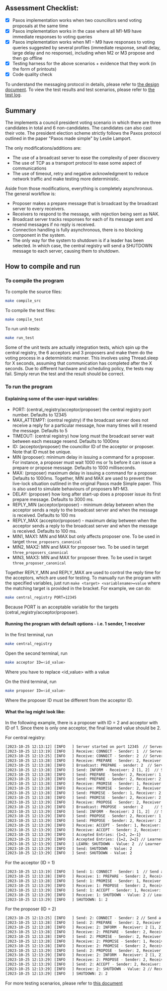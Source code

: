 ## Assessment Checklist:

- [x] Paxos implementation works when two councillors send voting proposals at the same time
- [x] Paxos implementation works in the case where all M1-M9 have immediate responses to voting queries
- [x] Paxos implementation works when M1 – M9 have responses to voting queries suggested by several profiles (immediate response, small delay, large delay and no response), including when M2 or M3 propose and then go offline
- [x] Testing harness for the above scenarios + evidence that they work (in the form of printouts)
- [x] Code quality check 

To understand the messaging protocol in details, please refer to [the design document](Design.md). To view the test results and 
test scenarios, please refer to [the test log](TestLogging.md).

## Summary 

The implements a council president voting scenario in which there are three candidates in total and 6 non-candidates. The candidates 
can also cast their vote. The president election scheme strictly follows the Paxos protocol outlined in the paper "Paxos made simple" by 
Leslie Lamport. 

The only modifications/additions are:
- The use of a broadcast server to ease the complexity of peer discovery 
- The use of TCP as a transport protocol to ease some aspect of communications
- The use of timeout, retry and negative acknowledgment to reduce network traffic and make testing more deterministic. 

Aside from those modifications, everything is completely asynchronous. The general workflow is:

- Proposer makes a prepare message that is broadcast by the broadcast server to every receivers.
- Receivers to respond to the message, with rejection being sent as NAK. 
- Broadcast server tracks responses for each of its message sent and resend messages if no reply is received. 
- Connection handling is fully asynchronous, there is no blocking component in the system. 
- The only way for the system to shutdown is if a leader has been selected. In which case, the central registry will 
send a SHUTDOWN message to each server, causing them to shutdown. 

## How to compile and run

### To compile the program

To compile the source files: 

```bash
make compile_src
```

To compile the test files:

```bash
make compile_test
```

To run unit-tests:

```bash
make run_test 
```

Some of the unit tests are actually integration tests, which spin up the central registry, the 6 acceptors and 3 proposers 
and make them do the voting process in a deterministic manner. This involves using Thread.sleep for X seconds, assuming 
that communication has completed after the X seconds. Due to different hardware and scheduling policy, the tests may fail.
Simply rerun the test and the result should be correct. 

### To run the program

#### Explaining some of the user-input variables: 

- PORT: (central_registry/acceptor/proposer) the central registry port number. Defaults to 12345
- MAX_ATTEMPT: (central registry) if the broadcast server does not receive a reply for a particular message, how many times will it resend the message. Defaults to 5
- TIMEOUT: (central registry) how long must the broadcast server wait between each message resend. Defaults to 1000ms
- ID: (acceptor/proposer) the councillor ID of the acceptor or proposer. Note that ID must be unique.
- MIN (proposer): minimum delay in issuing a command for a proposer. For instance, a proposer must wait 1000 ms or 1s before it 
can issue a prepare or propose message. Defaults to 1000 milliseconds.
- MAX: (proposer) maximum delay in issuing a command for a proposer. Defaults to 1000ms. Together, MIN and MAX are used to prevent the live-lock situation
outlined in the original Paxos made Simple paper. This is also used to simulate behaviours of proposers M1-M3.
- DELAY: (proposer) how long after start-up does a proposer issue its first prepare message. Defaults to 3000 ms.
- REPLY_MIN (acceptor/proposer) - minimum delay between when the acceptor sends a reply to the broadcast server and when the message is received. Defaults to 100 ms
- REPLY_MAX (acceptor/proposer) - maximum delay between when the acceptor sends a reply to the broadcast server and when the message is received. Defaults to 100 ms.
- MIN1, MAX1: MIN and MAX but only affects proposer one. To be used in target `three_proposers_canonical`
- MIN2, MAX2: MIN and MAX for proposer two. To be used in target `three_proposers_canonical`
- MIN3, MAX3: MIN and MAX for proposer three. To be used in target `three_proposer_canonical`


Together REPLY_MIN and REPLY_MAX are used to control the reply time for the acceptors, which are used for testing. To manually run the program with the 
specified variables, just run `make <target> <variablename>=value` where the matching target is provided in the bracket. For example, we can do:

```bash 
make central_registry PORT=12345
```

Because PORT is an acceptable variable for the targets (cetral_registry/acceptor/proposer).

#### Running the program with default options - i.e. 1 sender, 1 receiver 
In the first terminal, run 

```bash
make central_registry
```

Open the second terminal, run

```bash 
make acceptor ID=<id_value>
```

Where you have to replace <id_value> with a value

On the third terminal, run 

```bash
make proposer ID=<id_value>
```

Where the proposer ID must be different from the acceptor ID.

#### What the log might look like:

In the following example, there is a proposer with ID = 2 and acceptor with ID of 1. Since there is only one acceptor,
the final learned value should be 2. 

For central registry:

```bash 
[2023-10-25 12:13:12] [INFO   ] Server started on port 12345  // Server is started 
[2023-10-25 12:13:19] [INFO   ] Receive: CONNECT - Sender: 1  // Server receives connection request from councillor 1
[2023-10-25 12:13:25] [INFO   ] Receive: CONNECT - Sender: 2  // Server receives connection request from councillor 2 
[2023-10-25 12:13:28] [INFO   ] Receive: PREPARE - Sender: 2, Receiver: 0, ID: 2, TS: -1  // Server receives a prepare message with id 2
[2023-10-25 12:13:28] [INFO   ] Broadcast: PREPARE - sender: 2  // Server broadcast the prepare message 
[2023-10-25 12:13:28] [INFO   ] Send: INFORM - Receiver: 2 [1, 2]  // Server informs the sender that there are 2 receivers 1 and 2
[2023-10-25 12:13:28] [INFO   ] Send: PREPARE - Sender: 2, Receiver: 1, ID: 2, TS: 0  // Server sends the prepare message to 1
[2023-10-25 12:13:28] [INFO   ] Send: PREPARE - Sender: 2, Receiver: 2, ID: 2, TS: 0  // Server sends the prepare message to 2 
[2023-10-25 12:13:28] [INFO   ] Receive: PROMISE - Sender: 1, Receiver: 2, ID: 2, TS: 0 // Server receives the promise message from 1 
[2023-10-25 12:13:28] [INFO   ] Receive: PROMISE - Sender: 2, Receiver: 2, ID: 2, TS: 0 // Server receives the promise message from 2
[2023-10-25 12:13:28] [INFO   ] Send: PROMISE - Sender: 1, Receiver: 2, ID: 2, TS: 0 // Server relays the mesage from 1 to 2
[2023-10-25 12:13:28] [INFO   ] Send: PROMISE - Sender: 2, Receiver: 2, ID: 2, TS: 0 // Server relays the mssage from 2 to 2 
[2023-10-25 12:13:29] [INFO   ] Receive: PROPOSE - Sender: 2, Receiver: 0, ID: 2, Value: 2, TS: -1 // Server reeives a propose message 
[2023-10-25 12:13:29] [INFO   ] Broadcast: PROPOSE - sender: 2     // Server begins broadcasting the propose message 
[2023-10-25 12:13:29] [INFO   ] Send: INFORM - Receiver: 2 [1, 2]  // Server informs the sender that there are 2 acceptors 
[2023-10-25 12:13:29] [INFO   ] Send: PROPOSE - Sender: 2, Receiver: 1, ID: 2, Value: 2, TS: 1  // Sends the propose messages 
[2023-10-25 12:13:29] [INFO   ] Send: PROPOSE - Sender: 2, Receiver: 2, ID: 2, Value: 2, TS: 1 
[2023-10-25 12:13:29] [INFO   ] Receive: ACCEPT - Sender: 1, Receiver: 2, ID: 2, Value: 2, TS: 1  // Receives the accept message from 1 
[2023-10-25 12:13:29] [INFO   ] Receive: ACCEPT - Sender: 2, Receiver: 2, ID: 2, Value: 2, TS: 1  // Receives the accept message from 2
[2023-10-25 12:13:29] [INFO   ] Accepted Entries: {1=2, 2=-1}  
[2023-10-25 12:13:29] [INFO   ] Accepted Entries: {1=2, 2=2} // Learner sees that the majority has reached a consensus
[2023-10-25 12:13:29] [INFO   ] LEARN: SHUTDOWN - Value: 2  // Learner sends a shutdown message with the learned value
[2023-10-25 12:13:29] [INFO   ] Send: SHUTDOWN - Value: 2 
[2023-10-25 12:13:29] [INFO   ] Send: SHUTDOWN - Value: 2 
```

For the acceptor (ID = 1)

```bash 
[2023-10-25 12:13:19] [INFO   ] Send: 1: CONNECT - Sender: 1  // Send a CONNECT message, informing the server of its presence
[2023-10-25 12:13:28] [INFO   ] Receive: 1: PREPARE - Sender: 2, Receiver: 1, ID: 2, TS: 0  // Receive a prepare message 
[2023-10-25 12:13:28] [INFO   ] Send: 1: PROMISE - Sender: 1, Receiver: 2, ID: 2, TS: 0 // Since ID = 2 is the highest, make a promist 
[2023-10-25 12:13:29] [INFO   ] Receive: 1: PROPOSE - Sender: 2, Receiver: 1, ID: 2, Value: 2, TS: 1 // Receives a propose with the same ID =2 
[2023-10-25 12:13:29] [INFO   ] Send: 1: ACCEPT - Sender: 1, Receiver: 2, ID: 2, Value: 2, TS: 1  // Accept the propose and sends accept
[2023-10-25 12:13:29] [INFO   ] Receive: 1: SHUTDOWN - Value: 2 // Learn that the consensus value is 2 and shuts down 
[2023-10-25 12:13:29] [INFO   ] SHUTDOWN: 1: 2 
```

For the proposer (ID = 2)

```bash
[2023-10-25 12:13:25] [INFO   ] Send: 2: CONNECT - Sender: 2 // Send a CONNECT message, informing the server of its presence
[2023-10-25 12:13:28] [INFO   ] Send: 2: PREPARE - Sender: 2, Receiver: 0, ID: 2, TS: -1 // Acts as a proposer, send a prepare message 
[2023-10-25 12:13:28] [INFO   ] Receive: 2: INFORM - Receiver: 2 [1, 2] // Receives inform message 
[2023-10-25 12:13:28] [INFO   ] Receive: 2: PREPARE - Sender: 2, Receiver: 2, ID: 2, TS: 0 // Acts as an acceptor, receives a prepare message
[2023-10-25 12:13:28] [INFO   ] Send: 2: PROMISE - Sender: 2, Receiver: 2, ID: 2, TS: 0 // Send promise 
[2023-10-25 12:13:28] [INFO   ] Receive: 2: PROMISE - Sender: 1, Receiver: 2, ID: 2, TS: 0 // Accept promises from the 2 acceptors
[2023-10-25 12:13:28] [INFO   ] Receive: 2: PROMISE - Sender: 2, Receiver: 2, ID: 2, TS: 0 
[2023-10-25 12:13:29] [INFO   ] Send: 2: PROPOSE - Sender: 2, Receiver: 0, ID: 2, Value: 2, TS: -1 // Since the majority has made a promise without any id involved, send a propose with value = 2
[2023-10-25 12:13:29] [INFO   ] Receive: 2: INFORM - Receiver: 2 [1, 2] 
[2023-10-25 12:13:29] [INFO   ] Receive: 2: PROPOSE - Sender: 2, Receiver: 2, ID: 2, Value: 2, TS: 1 
[2023-10-25 12:13:29] [INFO   ] Send: 2: ACCEPT - Sender: 2, Receiver: 2, ID: 2, Value: 2, TS: 1 // Acts as a proposer, sends ACCEPT message to value of 2
[2023-10-25 12:13:29] [INFO   ] Receive: 2: SHUTDOWN - Value: 2 // Receive learned message of 2 and shutdown 
[2023-10-25 12:13:29] [INFO   ] SHUTDOWN: 2: 2 

```

For more testing scenarios, please refer to [this document](TestLogging.md)